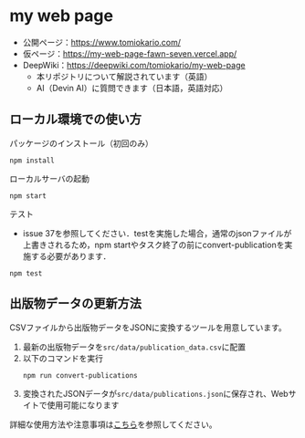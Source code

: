 
# my web page
- 公開ページ：https://www.tomiokario.com/
- 仮ページ：https://my-web-page-fawn-seven.vercel.app/
- DeepWiki：https://deepwiki.com/tomiokario/my-web-page
  - 本リポジトリについて解説されています（英語）
  - AI（Devin AI）に質問できます（日本語，英語対応）

## ローカル環境での使い方

パッケージのインストール（初回のみ）
```
npm install
```

ローカルサーバの起動
```
npm start
```

テスト
- issue 37を参照してください．testを実施した場合，通常のjsonファイルが上書きされるため，npm startやタスク終了の前にconvert-publicationを実施する必要があります．
```
npm test
```

## 出版物データの更新方法

CSVファイルから出版物データをJSONに変換するツールを用意しています。

1. 最新の出版物データを`src/data/publication_data.csv`に配置
2. 以下のコマンドを実行
   ```
   npm run convert-publications
   ```
3. 変換されたJSONデータが`src/data/publications.json`に保存され、Webサイトで使用可能になります

詳細な使用方法や注意事項は[こちら](docs/publications-management.md)を参照してください。
